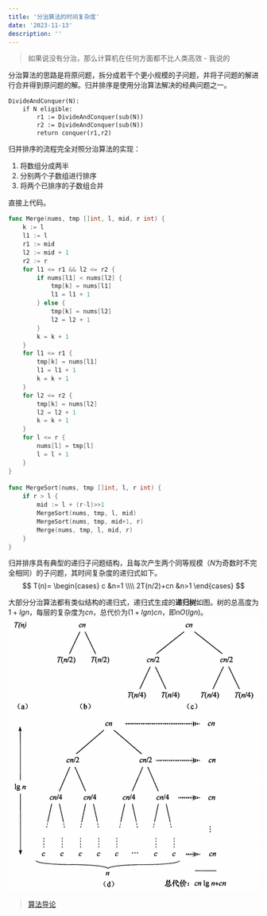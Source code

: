 ```yaml
---
title: '分治算法的时间复杂度'
date: '2023-11-13'
description: ''
---
```


> 如果说没有分治，那么计算机在任何方面都不比人类高效 - 我说的

分治算法的思路是将原问题，拆分成若干个更小规模的子问题，并将子问题的解进行合并得到原问题的解。归并排序是使用分治算法解决的经典问题之一。
```
DivideAndConquer(N):
	if N eligible:
		r1 := DivideAndConquer(sub(N))
		r2 := DivideAndConquer(sub(N))
		return conquer(r1,r2) 
```

归并排序的流程完全对照分治算法的实现：
1. 将数组分成两半
2. 分别两个子数组进行排序
3. 将两个已排序的子数组合并

直接上代码。
```go
func Merge(nums, tmp []int, l, mid, r int) {
	k := l
	l1 := l
	r1 := mid
	l2 := mid + 1
	r2 := r
	for l1 <= r1 && l2 <= r2 {
		if nums[l1] < nums[l2] {
			tmp[k] = nums[l1]
			l1 = l1 + 1
		} else {
			tmp[k] = nums[l2]
			l2 = l2 + 1
		}
		k = k + 1
	}
	for l1 <= r1 {
		tmp[k] = nums[l1]
		l1 = l1 + 1
		k = k + 1
	}
	for l2 <= r2 {
		tmp[k] = nums[l2]
		l2 = l2 + 1
		k = k + 1
	}
	for l <= r {
		nums[l] = tmp[l]
		l = l + 1
	}
}

func MergeSort(nums, tmp []int, l, r int) {
	if r > l {
		mid := l + (r-l)>>1
		MergeSort(nums, tmp, l, mid)
		MergeSort(nums, tmp, mid+1, r)
		Merge(nums, tmp, l, mid, r)
	}
}
```

归并排序具有典型的递归子问题结构，且每次产生两个同等规模（$N$为奇数时不完全相同）的子问题，其时间复杂度的递归式如下。
$$
T(n)=
\begin{cases}
c &n=1 \\\\
2T(n/2)+cn &n>1
\end{cases}
$$

大部分分治算法都有类似结构的递归式，递归式生成的**递归树**如图。树的总高度为$1 + lgn$，每层的复杂度为$cn$，总代价为$(1+lgn)cn$，即$nO(lgn)$。
![递推树](/images/recursive_tree.png)
> [算法导论](https://jingyuexing.github.io/Ebook/Algorithm/%E7%AE%97%E6%B3%95%E5%AF%BC%E8%AE%BA.pdf)
